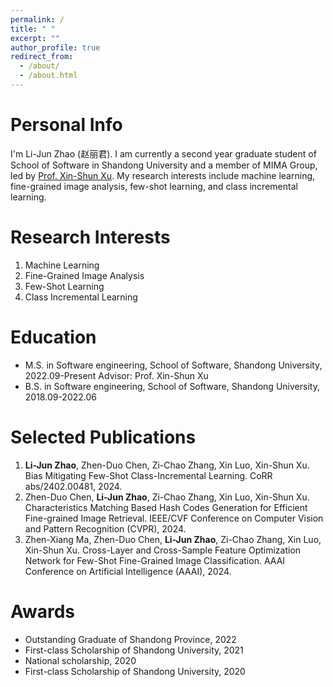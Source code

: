 ```yaml
---
permalink: /
title: " "
excerpt: ""
author_profile: true
redirect_from: 
  - /about/
  - /about.html
---
```


Personal Info
======
I'm Li-Jun Zhao (赵丽君). I am currently a second year graduate student of School of Software in Shandong University and a member of MIMA Group, led by [Prof. Xin-Shun Xu](https://faculty.sdu.edu.cn/xuxinshun/zh_CN/index.htm). My research interests include machine learning, fine-grained image analysis, few-shot learning, and class incremental learning.



Research Interests
======
1. Machine Learning
2. Fine-Grained Image Analysis
3. Few-Shot Learning
4. Class Incremental Learning

Education
=====
* M.S. in Software engineering, School of Software, Shandong University, 2022.09-Present
  Advisor: Prof. Xin-Shun Xu
* B.S. in Software engineering, School of Software, Shandong University, 2018.09-2022.06



Selected Publications
======
1. **Li-Jun Zhao**, Zhen-Duo Chen, Zi-Chao Zhang, Xin Luo, Xin-Shun Xu. Bias Mitigating Few-Shot Class-Incremental Learning. CoRR abs/2402.00481, 2024.
1. Zhen-Duo Chen, **Li-Jun Zhao**, Zi-Chao Zhang, Xin Luo, Xin-Shun Xu. Characteristics Matching Based Hash Codes Generation for Efficient Fine-grained Image Retrieval.  IEEE/CVF Conference on Computer Vision and Pattern Recognition (CVPR), 2024.
1. Zhen-Xiang Ma, Zhen-Duo Chen, **Li-Jun Zhao**, Zi-Chao Zhang, Xin Luo, Xin-Shun Xu. Cross-Layer and Cross-Sample Feature Optimization Network for Few-Shot Fine-Grained Image Classification. AAAI Conference on Artificial Intelligence (AAAI), 2024.


Awards
======
* Outstanding Graduate of Shandong Province, 2022
* First-class Scholarship of Shandong University, 2021
* National scholarship, 2020
* First-class Scholarship of Shandong University, 2020
